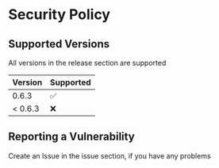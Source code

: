 # Security Policy

## Supported Versions

All versions in the release section are supported

| Version | Supported          |
| ------- | ------------------ |
| 0.6.3   | :white_check_mark: |
| < 0.6.3 | :x:                |

## Reporting a Vulnerability

Create an Issue in the issue section, if you have any problems
